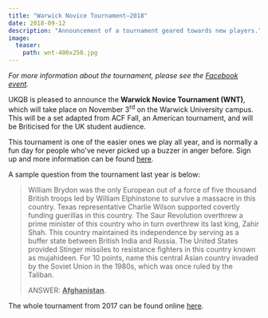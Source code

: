 ```yaml
---
title: "Warwick Novice Tournament–2018"
date: 2018-09-12
description: "Announcement of a tournament geared towards new players."
image:
  teaser:
    path: wnt-400x250.jpg
---
```


_For more information about the tournament, please see the [Facebook event](https://www.facebook.com/events/1282441178564144/)._

UKQB is pleased to announce the **Warwick Novice Tournament (WNT)**, which will take place on November 3<sup>rd</sup> on the Warwick University campus. This will be a set adapted from ACF Fall, an American tournament, and will be Briticised for the UK student audience.

This tournament is one of the easier ones we play all year, and is normally a fun day for people who've never picked up a buzzer in anger before. Sign up and more information can be found [here](https://www.facebook.com/events/1282441178564144/).

A sample question from the tournament last year is below:

> William Brydon was the only European out of a force of five thousand British troops led by William Elphinstone to survive a massacre in this country. Texas representative Charlie Wilson supported covertly funding guerillas in this country. The Saur Revolution overthrew a prime minister of this country who in turn overthrew its last king, Zahir Shah. This country maintained its independence by serving as a buffer state between British India and Russia. The United States provided Stinger missiles to resistance fighters in this country known as mujahideen. For 10 points, name this central Asian country invaded by the Soviet Union in the 1980s, which was once ruled by the Taliban.
>
> ANSWER: <span style="font-weight: bold; text-decoration: underline;">Afghanistan</span>.

The whole tournament from 2017 can be found online [here](http://collegiate.quizbowlpackets.com/2040/).
